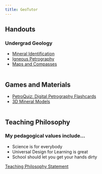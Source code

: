```yaml
---
title: GeoTutor
---
```


## Handouts

### Undergrad Geology

- [Mineral Identification](/geotutorials/mineral-id)<br>
- [Igneous Petrography](/geotutorials/ig-textures)<br>
- [Maps and Compasses](/geotutorials/maps)<br><br>

## Games and Materials

- [PetroQuiz: Digital Petrography Flashcards](askgeology.wixsite.com/petroquiz)<br>
- [3D Mineral Models](/doc/extra-mats/)<br><br>

## Teaching Philosophy

### My pedagogical values include...

- Science is for everybody<br>
- Universal Design for Learning is great<br>
- School should let you get your hands dirty<br>

[Teaching Philosophy Statement](/doc/teachingphil)
